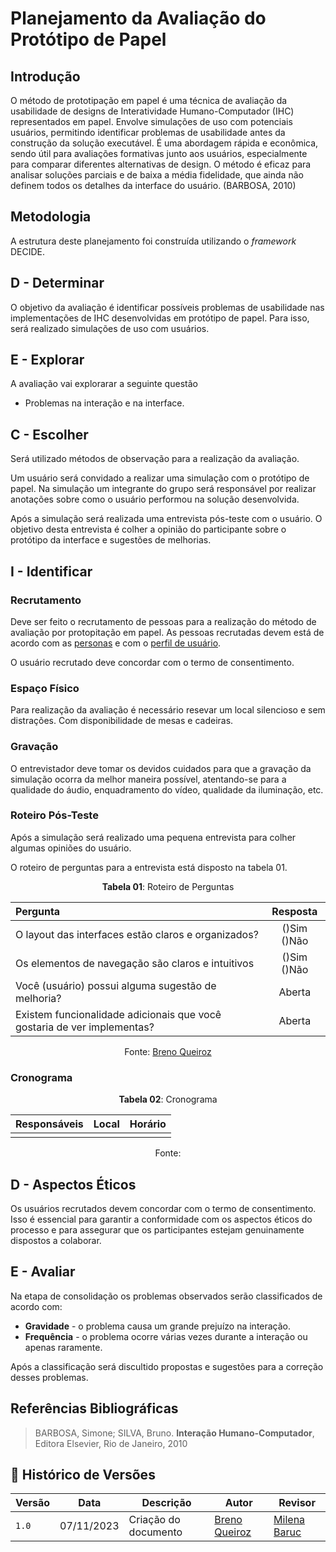 # Planejamento da Avaliação do Protótipo de Papel

## Introdução

O método de prototipação em papel é uma técnica de avaliação da usabilidade de designs
de Interatividade Humano-Computador (IHC) representados em papel. Envolve simulações de
uso com potenciais usuários, permitindo identificar problemas de usabilidade antes da construção
da solução executável. É uma abordagem rápida e econômica, sendo útil para avaliações formativas
junto aos usuários, especialmente para comparar diferentes alternativas de design.
O método é eficaz para analisar soluções parciais e de baixa a média fidelidade, que
ainda não definem todos os detalhes da interface do usuário. (BARBOSA, 2010)

## Metodologia

A estrutura deste planejamento foi construída utilizando o *framework* DECIDE. 

## D - Determinar

O objetivo da avaliação é identificar possíveis problemas de usabilidade nas implementações
de IHC desenvolvidas em protótipo de papel. Para isso, será realizado simulações de uso com
usuários.

## E - Explorar

A avaliação vai explorarar a seguinte questão

- Problemas na interação e na interface.

## C - Escolher

Será utilizado métodos de observação para a realização da avaliação.

Um usuário será convidado a realizar uma simulação com o protótipo de papel. Na simulação
um integrante do grupo será responsável por realizar anotações sobre como o usuário performou
na solução desenvolvida.

Após a simulação será realizada uma entrevista pós-teste com o usuário. O objetivo desta entrevista é
colher a opinião do participante sobre o protótipo da interface
e sugestões de melhorias.

## I - Identificar

### Recrutamento

Deve ser feito o recrutamento de pessoas para a realização do método de avaliação por protopitação
em papel. As pessoas recrutadas devem está de acordo com as 
[personas](../../../elicitacao/Persona.md) e com o [perfil de usuário](../../../elicitacao/PerfilUsuario.md).

O usuário recrutado deve concordar com o termo de consentimento.

### Espaço Físico

Para realização da avaliação é necessário resevar um local silencioso e sem distrações. Com disponibilidade de mesas e cadeiras.

### Gravação

O entrevistador deve tomar os devidos cuidados para que a gravação da simulação ocorra 
da melhor maneira possível, atentando-se para a qualidade do áudio, enquadramento do vídeo,
qualidade da iluminação, etc.

### Roteiro Pós-Teste

Após a simulação será realizado uma pequena entrevista para colher algumas opiniões
do usuário.

O roteiro de perguntas para a entrevista está disposto na tabela 01.

<center>

**Tabela 01**: Roteiro de Perguntas

| Pergunta | Resposta |
|:----| :---:|
| O layout das interfaces estão claros e organizados? |()Sim ()Não   |
| Os elementos de navegação são claros e intuitivos | ()Sim ()Não |
| Você (usuário) possui alguma sugestão de melhoria?                        | Aberta |
| Existem funcionalidade adicionais que  você gostaria de ver implementas?  | Aberta |

Fonte: [Breno Queiroz](https://github.com/brenob6)

</center>

### Cronograma

<center>

**Tabela 02**: Cronograma

|Responsáveis| Local | Horário |
| :--: | :---: | :----: |
||  |  |

Fonte: [](https://github.com/)

</center>

## D - Aspectos Éticos

Os usuários recrutados devem concordar com o termo de consentimento. Isso 
é essencial para garantir a conformidade com os aspectos éticos do processo e para assegurar
que os participantes estejam genuinamente dispostos a colaborar.

## E - Avaliar

Na etapa de consolidação os problemas observados serão classificados de acordo com:

- **Gravidade** - o problema causa um grande prejuízo na interação.
- **Frequência** - o problema ocorre várias vezes durante a interação ou apenas raramente.

Após a classificação será discultido propostas e sugestões para a correção desses problemas.

## Referências Bibliográficas

> BARBOSA, Simone; SILVA, Bruno. **Interação Humano-Computador**, Editora Elsevier, Rio de Janeiro, 2010

## 📑 Histórico de Versões

| **Versão**   |   **Data**   | **Descrição** | **Autor** | **Revisor** |
|--------|---------|-----------|--------|---------|
|`1.0`| 07/11/2023 | Criação do documento | [Breno Queiroz](https://github.com/brenob6)| [Milena Baruc](https://github.com/MilenaBaruc) |
